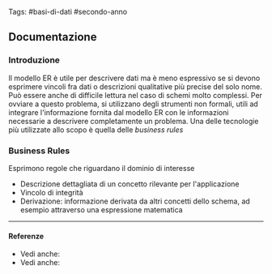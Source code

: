Tags: #basi-di-dati #secondo-anno 

## Documentazione

### Introduzione

Il modello ER è utile per descrivere dati ma è meno espressivo se si devono esprimere vincoli fra dati o descrizioni qualitative più precise del solo nome. Può essere anche di difficile lettura nel caso di schemi molto complessi. Per ovviare a questo problema, si utilizzano degli strumenti non formali, utili ad integrare l'informazione fornita dal modello ER con le informazioni necessarie a descrivere completamente un problema. Una delle tecnologie più utilizzate allo scopo è quella delle *business rules* 

### Business Rules

Esprimono regole che riguardano il dominio di interesse

- Descrizione dettagliata di un concetto rilevante per l'applicazione
- Vincolo di integrità
- Derivazione: informazione derivata da altri concetti dello schema, ad esempio attraverso una espressione matematica

---

#### Referenze

- Vedi anche: 
- Vedi anche:
